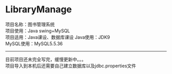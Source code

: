 # LibraryManage
项目名称：图书管理系统<br>
项目使用：Java swing+MySQL<br>
项目适用：Java课设、数据库课设
Java使用：JDK9<br>
MySQL使用：MySQL5.5.36<br>
***
目前项目还未完全写完，缓慢更新中。。。<br>
项目导入到本机后还需要自己建立数据库以及jdbc.properties文件
